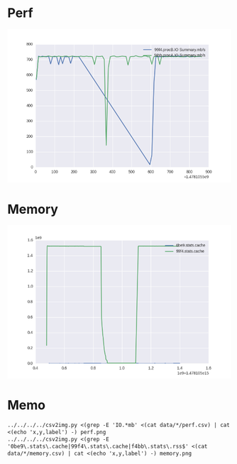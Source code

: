 # Perf
![perf](./perf.png)

# Memory
![memory](./memory.png)

# Memo
```
../../../../csv2img.py <(grep -E 'IO.*mb' <(cat data/*/perf.csv) | cat <(echo 'x,y,label') -) perf.png
../../../../csv2img.py <(grep -E '0be9\.stats\.cache|99f4\.stats\.cache|f4bb\.stats\.rss$' <(cat data/*/memory.csv) | cat <(echo 'x,y,label') -) memory.png
```
